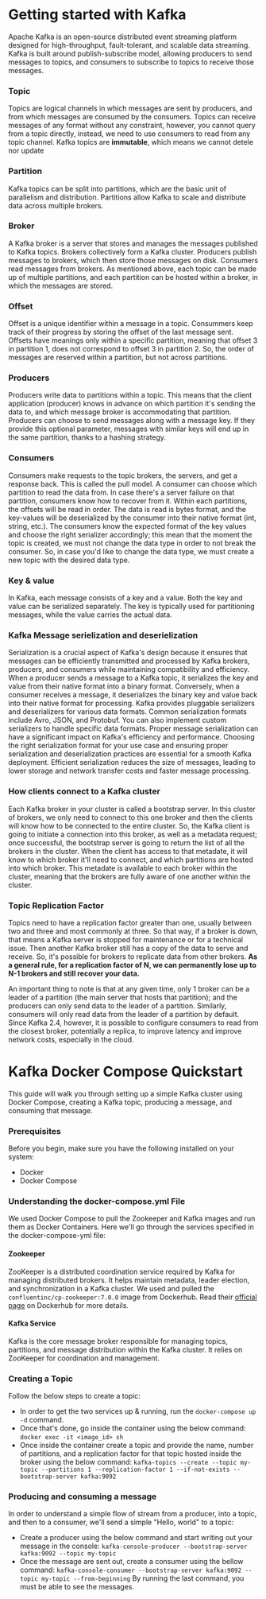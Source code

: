 # Getting started with Kafka 
Apache Kafka is an open-source distributed event streaming platform designed for high-throughput, fault-tolerant, and scalable data streaming.
Kafka is built around publish-subscribe model, allowing producers to send messages to topics, and consumers to subscribe to topics to receive those messages. 
### Topic
Topics are logical channels in which messages are sent by producers, and from which messages are consumed by the consumers. Topics can receive messages of any format without any constraint, however, you cannot query from a topic directly, instead, we need to use consumers to read from any topic channel. Kafka topics are **immutable**, which means we cannot detele nor update 
### Partition 
Kafka topics can be split into partitions, which are the basic unit of parallelism and distribution. Partitions allow Kafka to scale and distribute data across multiple brokers.
### Broker
A Kafka broker is a server that stores and manages the messages published to Kafka topics. Brokers collectively form a Kafka cluster. Producers publish messages to brokers, which then store those messages on disk. Consumers read messages from brokers. As mentioned above, each topic can be made up of multiple partitions, and each partition can be hosted within a broker, in which the messages are stored. 
### Offset 
Offset is a unique identifier within a message in a topic. Consummers keep track of their progress by storing the offset of the last message sent. Offsets have meanings only within a specific partition, meaning that offset 3 in partition 1, does not correspond to offset 3 in partition 2. So, the order of messages are reserved within a partition, but not across partitions. 
### Producers
Producers write data to partitions within a topic. This means that the client application (producer) knows in advance on which partition it's sending the data to, and which message broker is accommodating that partition. Producers can choose to send messages along with a message key. If they provide this optional parameter, messages with similar keys will end up in the same partition, thanks to a hashing strategy. 
### Consumers 
Consumers make requests to the topic brokers, the servers, and get a response back. This is called the pull model. A consumer can choose which partition to read the data from. In case there's a server failure on that partition, consumers know how to recover from it. Within each partitions, the offsets will be read in order. The data is read is bytes format, and the key-values will be deserialized by the consumer into their native format (int, string, etc.). The consumers know the expected format of the key values and choose the right serializer accordingly; this mean that the moment the topic is created, we must not change the data type in order to not break the consumer. So, in case you'd like to change the data type, we must create a new topic with the desired data type.
### Key & value
In Kafka, each message consists of a key and a value. Both the key and value can be serialized separately. The key is typically used for partitioning messages, while the value carries the actual data.
### Kafka Message serielization and deserielization
Serialization is a crucial aspect of Kafka's design because it ensures that messages can be efficiently transmitted and processed by Kafka brokers, producers, and consumers while maintaining compatibility and efficiency. When a producer sends a message to a Kafka topic, it serializes the key and value from their native format into a binary format. Conversely, when a consumer receives a message, it deserializes the binary key and value back into their native format for processing. Kafka provides pluggable serializers and deserializers for various data formats. Common serialization formats include Avro, JSON, and Protobuf. You can also implement custom serializers to handle specific data formats. Proper message serialization can have a significant impact on Kafka's efficiency and performance. Choosing the right serialization format for your use case and ensuring proper serialization and deserialization practices are essential for a smooth Kafka deployment. Efficient serialization reduces the size of messages, leading to lower storage and network transfer costs and faster message processing.
### How clients connect to a Kafka cluster
Each Kafka broker in your cluster is called a bootstrap server. In this cluster of brokers, we only need to connect to this one broker and then the clients will know how to be connected to the entire cluster. So, the Kafka client is going to initiate a connection into this broker, as well as a metadata request; once successful, the bootstrap server is going to return the list of all the brokers in the cluster. When the client has access to that metadate, it will know to which broker it'll need to connect, and which partitions are hosted into which broker. This metadate is available to each broker within the cluster, meaning that the brokers are fully aware of one another within the cluster. 
### Topic Replication Factor
Topics need to have a replication factor greater than one, usually between two and three and most commonly at three. So that way, if a broker is down, that means a Kafka server is stopped for maintenance or for a technical issue. Then another Kafka broker still has a copy of the data to serve and receive. So, it's possible for brokers to replicate data from other brokers. **As a general rule, for a replication factor of N, we can permanently lose up to N-1 brokers and still recover your data.**

An important thing to note is that at any given time, only 1 broker can be a leader of a partition (the main server that hosts that partition); and the producers can only send data to the leader of a partition. Similarly, consumers will only read data from the leader of a partition by default.
Since Kafka 2.4, however, it is possible to configure consumers to read from the closest broker, potentially a replica, to improve latency and improve network costs, especially in the cloud.

# Kafka Docker Compose Quickstart
This guide will walk you through setting up a simple Kafka cluster using Docker Compose, creating a Kafka topic, producing a message, and consuming that message.

### Prerequisites
Before you begin, make sure you have the following installed on your system:

- Docker
- Docker Compose

### Understanding the docker-compose.yml File
We used Docker Compose to pull the Zookeeper and Kafka images and run them as Docker Containers. Here we'll go through the services specified in the docker-compose-yml file:

#### Zookeeper
ZooKeeper is a distributed coordination service required by Kafka for managing distributed brokers. It helps maintain metadata, leader election, and synchronization in a Kafka cluster. We used and pulled the ```confluentinc/cp-zookeeper:7.0.0``` image from Dockerhub. Read their [official page](https://hub.docker.com/_/zookeeper) on Dockerhub for more details. 
#### Kafka Service
Kafka is the core message broker responsible for managing topics, partitions, and message distribution within the Kafka cluster. It relies on ZooKeeper for coordination and management.

### Creating a Topic
Follow the below steps to create a topic: 
- In order to get the two services up & running, run the ```docker-compose up -d``` command. 
- Once that's done, go inside the container using the below command:
```docker exec -it <image_id> sh```
- Once inside the container create a topic and provide the name, number of partitions, and a replication factor for that topic hosted inside the broker using the below command: 
```kafka-topics --create --topic my-topic --partitions 1 --replication-factor 1 --if-not-exists --bootstrap-server kafka:9092```
### Producing and consuming a message
In order to understand a simple flow of stream from a producer, into a topic, and then to a consumer, we'll send a simple "Hello, world" to a topic:
- Create a producer using the below command and start writing out your message in the console:
```kafka-console-producer --bootstrap-server kafka:9092 --topic my-topic```
- Once the message are sent out, create a consumer using the bellow command:
```kafka-console-consumer --bootstrap-server kafka:9092 --topic my-topic --from-beginning```
By running the last command, you must be able to see the messages. 